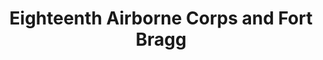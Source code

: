 ---
layout: repo
title: "Eighteenth Airborne Corps and Fort Bragg"
id: 4784
permalink: repos/4784/
---